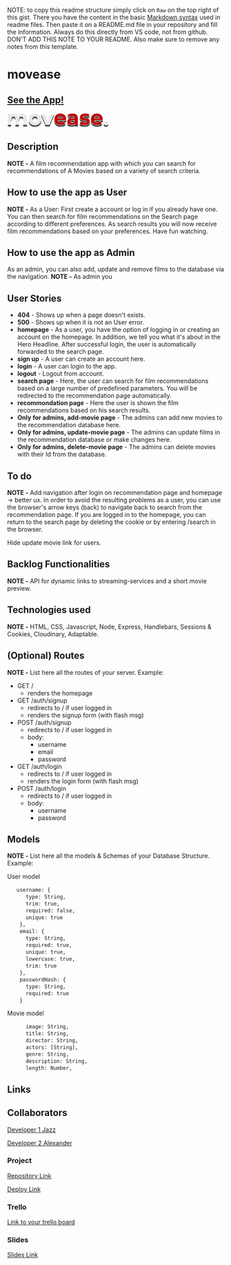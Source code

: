 NOTE: to copy this readme structure simply click on `Raw` on the top right of this gist. There you have the content in the basic [Markdown syntax](https://www.markdownguide.org/basic-syntax/) used in readme files. Then paste it on a README.md file in your repository and fill the information. Always do this directly from VS code, not from github. DON'T ADD THIS NOTE TO YOUR README. Also make sure to remove any notes from this template.

# movease

## [See the App!](https://movease.adaptable.app)

![App Logo](./public/images/movease_logo.svg)

## Description

**NOTE -** A film recommendation app with which you can search for recommendations of A Movies based on a variety of search criteria.

## How to use the app as User

 **NOTE -** As a User: First create a account or log in if you already have one. You can then search for film recommendations on the Search page according to different preferences. As search results you will now receive film recommendations based on your preferences. Have fun watching.

 ## How to use the app as Admin
As an admin, you can also add, update and remove films to the database via the navigation.
 **NOTE -** As admin you

## User Stories


- **404** - Shows up when a page doesn't exists.
- **500** - Shows up when it is not an User error.
- **homepage** - As a user, you have the option of logging in or creating an account on the homepage. In addition, we tell you what it's about in the Hero Headline. After successful login, the user is automatically forwarded to the search page.
- **sign up** - A user can create an account here.
- **login** - A user can login to the app.
- **logout** - Logout from account.
- **search page** - Here, the user can search for film recommendations based on a large number of predefined parameters. You will be redirected to the recommendation page automatically.
- **recommondation page** - Here the user is shown the film recommendations based on his search results.
- **Only for admins, add-movie page** - The admins can add new movies to the recommendation database here.
- **Only for admins, update-movie page** - The admins can update films in the recommendation database or make changes here.
- **Only for admins, delete-movie page** - The admins can delete movies with their Id from the database.

## To do

**NOTE -** Add navigation after login on recommendation page and homepage -> better ux. In order to avoid the resulting problems as a user, you can use the browser's arrow keys (back) to navigate back to search from the recommendation page. If you are logged in to the homepage, you can return to the search page by deleting the cookie or by entering /search in the browser.

Hide update movie link for users.


## Backlog Functionalities

**NOTE -** API for dynamic links to streaming-services and a short movie preview.

## Technologies used

**NOTE -** HTML, CSS, Javascript, Node, Express, Handlebars, Sessions & Cookies, Cloudinary, Adaptable.


## (Optional) Routes

**NOTE -** List here all the routes of your server. Example:

- GET / 
  - renders the homepage
- GET /auth/signup
  - redirects to / if user logged in
  - renders the signup form (with flash msg)
- POST /auth/signup
  - redirects to / if user logged in
  - body:
    - username
    - email
    - password
- GET /auth/login
  - redirects to / if user logged in
  - renders the login form (with flash msg)
- POST /auth/login
  - redirects to / if user logged in
  - body:
    - username
    - password




## Models

**NOTE -** List here all the models & Schemas of your Database Structure. Example: 

User model
 
```
   username: {
      type: String,
      trim: true,
      required: false,
      unique: true
    },
    email: {
      type: String,
      required: true,
      unique: true,
      lowercase: true,
      trim: true
    },
    passwordHash: {
      type: String,
      required: true
    }
```

Movie model

```
      image: String,
      title: String,
      director: String,
      actors: [String],
      genre: String,
      description: String,
      length: Number,
``` 

## Links

## Collaborators

[Developer 1 Jazz](www.github-url.com)

[Developer 2 Alexander](https://github.com/alexanderalexy)

### Project

[Repository Link](https://github.com/alexanderalexy/Movease1)

[Deploy Link](https://movease.adaptable.app)

### Trello

[Link to your trello board](https://trello.com/b/RnrSrOSo/ironhack-project-2)

### Slides

[Slides Link](www.your-slides-url-here.com)

